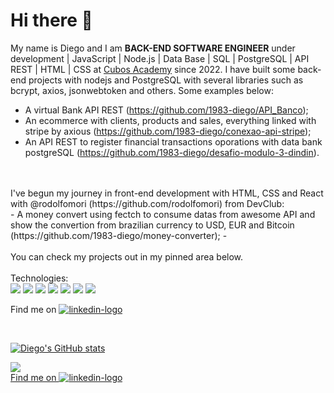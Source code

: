 # Hi there 👋

My name is Diego and I am 
**BACK-END SOFTWARE ENGINEER** under development | JavaScript | Node.js | Data Base | SQL | PostgreSQL | API REST | HTML | CSS
at [Cubos Academy](https://cubos.academy/) since 2022. 
I have built some back-end projects with nodejs and PostgreSQL with several libraries such as bcrypt, axios, jsonwebtoken and others. Some examples below:
- A virtual Bank API REST (https://github.com/1983-diego/API_Banco);
- An ecommerce with clients, products and sales, everything linked with stripe by axious (https://github.com/1983-diego/conexao-api-stripe);
- An API REST to register financial transactions oporations with data bank postgreSQL (https://github.com/1983-diego/desafio-modulo-3-dindin).
<br> 
<br>
I've begun my journey in front-end development with HTML, CSS and React with @rodolfomori (https://github.com/rodolfomori) from DevClub:
<br>
- A money convert using fectch to consume datas from awesome API and show the convertion from brazilian currency to USD, EUR and Bitcoin (https://github.com/1983-diego/money-converter);
- 

<br>
<br>
You can check my projects out in my pinned area below.
<br>
<br>
Technologies:
<br>
<img src='https://img.shields.io/badge/JavaScript-F7DF1E?style=for-the-badge&logo=javascript&logoColor=black' />  <img src='https://img.shields.io/badge/Node.js-43853D?style=for-the-badge&logo=node.js&logoColor=white' />  <img src='https://img.shields.io/badge/Express.js-404D59?style=for-the-badge' />  <img src='https://img.shields.io/badge/PostgreSQL-316192?style=for-the-badge&logo=postgresql&logoColor=white' /> <img  src='https://img.shields.io/badge/Insomnia-4000BF?logo=insomnia&logoColor=white&style=for-the-badge' /> <img src='https://img.shields.io/badge/GIT-E44C30?style=for-the-badge&logo=git&logoColor=white' />  <img src='https://img.shields.io/badge/Linux-FCC624?style=for-the-badge&logo=linux&logoColor=black' />

<br>

Find me on <a href='https://www.linkedin.com/in/diego-passos-dos-santos'> <img src='https://img.shields.io/badge/LinkedIn-0077B5?style=for-the-badge&logo=linkedin&logoColor=white' alt='linkedin-logo' target='blank'/> 
  
<br>
  
![Diego's GitHub stats](https://github-readme-stats.vercel.app/api?username=1983-diego&show_icons=true&theme=radical)

<img src='https://github-readme-stats.vercel.app/api/top-langs/?username=1983-diego&theme=blue-green' />
<br>
Find me on <a href='https://www.linkedin.com/in/diego-passos-dos-santos'> <img src='https://img.shields.io/badge/LinkedIn-0077B5?style=for-the-badge&logo=linkedin&logoColor=white' alt='linkedin-logo' target='blank'/> 
